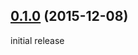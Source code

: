 ## [0.1.0](https://github.com/twada/gulp-unassert/releases/tag/v0.1.0) (2015-12-08)


initial release
